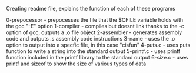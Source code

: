 Creating readme file, explains the function of each of these programs

0-prepocessor - prepocesses the file that the $CFILE variable holds with the gcc "-E" option
1-compiler - compiles but doesnt link thanks to the -c option of gcc, outputs a .o file object
2-assembler - generates assembly code and outputs .s assembly code instructions
3-name - uses the .o option to output into a specfic file, in this case "cisfun"
4-puts.c - uses puts function to write a string into the standard output
5-printf.c - uses printf function included in the printf library to the standard output
6-size.c - uses printf and sizeof to show the size of various types of data